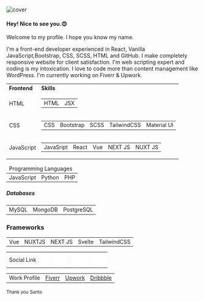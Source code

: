<img src="img/Santo-Khan-c.png" alt="cover">

<h4>Hey! Nice to see you.😍</h4>

<p>Welcome to my profile. I hope you know my name.</p>
<p>I'm a front-end developer experienced in React, Vanilla JavaScript,Bootstrap, CSS, SCSS, HTML and GitHub. I make completely responsive website for client satisfaction. I'm web scripting expert and
  coding is my intoxication. I love to code more than content management like WordPress. I'm currently working on Fiverr & Upwork.</p>

<table>
  <tr>
    <td><b>Frontend</b></td>
    <td><b>Skills</b></td>
  </tr>
  <tr>
    <td>HTML</td>
    <td>
      <table>
        <tr>
          <td>HTML</td>
          <td>JSX</td>
        </tr>
      </table>
    </td>
  </tr>
  <tr>
    <td>CSS</td>
    <td>
      <table>
        <tr>
          <td>CSS</td>
          <td>Bootstrap</td>
          <td>SCSS</td>
          <td>TailwindCSS</td>
          <td>Material UI</td>
        </tr>
      </table>
    </td>
  </tr>
  <tr>
    <td>JavaScript</td>
    <td>
      <table>
        <tr>
          <td>JavaSript</td>
          <td>React</td>
          <td>Vue</td>
          <td>NEXT JS</td>
          <td>NUXT JS</td>
        </tr>
      </table>
    </td>
  </tr>
</table>

<table>
  <thead>
    <tr>
      <td colspan="3">Programming Languages</td>
    </tr>
  </thead>
  <tbody>
    <tr>
      <td>JavaScript</td>
      <td>Python</td>
      <td>PHP</td>
    </tr>
  </tbody>
</table>

##### Databases
<table>
  <tbody>
    <tr>
      <td>MySQL</td>
      <td>MongoDB</td>
      <td>PostgreSQL</td>
    </tr>
  </tbody>
</table>

### Frameworks
<table>
  <tbody>
    <tr>
      <td>Vue</td>
      <td>NUXTJS</td>
      <td>NEXT JS</td>
      <td>Svelte</td>
      <td>TailwindCSS</td>
    </tr>
  </tbody>
</table>

<table>
  <tbody>
    <tr>
      <td> Social Link</td>
      <td><a href="https://fiverr.com/santokhan494"><img src="img/facebook.svg" alt="Facebook"></a></td>
      <td><a href="https://instagram.com/santokhan1999"><img src="img/instagram.svg" alt="Instagram"></a></td>
      <td><a href="https://instagram.com/santokhan_"><img src="img/twitter.svg" alt="Twitter"></a></td>
      <td><a href="https://linkedin.com/in/santokhan1999"><img src="img/linkedin.svg" alt="linkedin"></a></td>
    </tr>
  </tbody>
</table>

<table>
  <tr>
    <td> Work Profile </td>
    <td><a href="https://fiverr.com/santokhan494">Fiverr</a></td>
    <td><a href="https://www.upwork.com/freelancers/~013de8e004b41e7e82">Upwork</a></td>
    <td><a href="https://dribbble.com/santokhan">Dribbble</a></td>
  </tr>
</table>

<small>Thank you</small>
<small>Santo</small>
